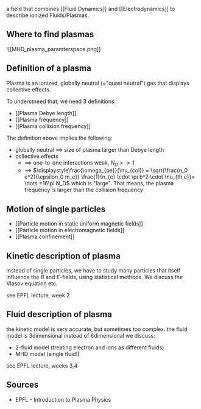 a field that combines [[Fluid Dynamics]] and [[Electrodynamics]] to describe ionized Fluids/Plasmas.


## Where to find plasmas
![[MHD_plasma_paramterspace.png]]


## Definition of a plasma
Plasma is an ionized, globally neutral (="quasi neutral") gas that displays collective effects.

To understneed that, we need 3 definitions:
- [[Plasma Debye length]]
- [[Plasma frequency]]
- [[Plasma collision frequency]]

The definition above implies the following:
- globally neutral $\implies$ size of plasma larger than Debye length
- collective effects
	- $\implies$ one-to-one interactions weak, $N_D>>1$ 
	- $\implies$ $\displaystyle\frac{\omega_{pe}}{\nu_{col}} = \sqrt{\frac{n_0 e^2}{\epsilon_0 m_e}} \frac{1}{n_{e} \cdot \pi b^2 \cdot  \nu_{th,e}}= \dots =16\pi N_D$  which is "large". That means, the plasma frequency is larger than the collision frequency


## Motion of single particles
- [[Particle motion in static uniform magnetic fields]]
- [[Particle motion in electromagnetic fields]]
- [[Plasma confinement]]


## Kinetic description of plasma
Instead of single particles, we have to study many particles that itself influence the $B$ and $E$-fields, using statistical methods.
We discuss the Vlasov equation etc.

see EPFL lecture, week 2


## Fluid description of plasma
the kinetic model is very accurate, but sometimes too complex.
the fluid model is 3dimensional instead of 6dimensional
we discuss:
- 2-fluid model (treating electron and ions as different fluids)
- MHD model (single fluid!)

see EPFL lecture, weeks 3,4


## Sources
- EPFL - Introduction to Plasma Physics